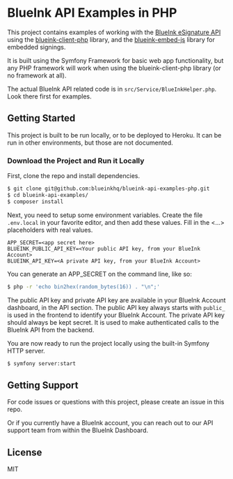 # BlueInk API Examples in PHP

This project contains examples of working with the 
[BlueInk eSignature API](https://blueink.com/esignature-api/) using
the [blueink-client-php](https://github.com/blueinkhq/blueink-client-php) 
library, and the [blueink-embed-js](https://github.com/blueinkhq/blueink-client-php) 
library for embedded signings.

It is built using the Symfony Framework for basic web app functionality, 
but any PHP framework will work when using the blueink-client-php
library (or no framework at all).

The actual BlueInk API related code is in `src/Service/BlueInkHelper.php`.
Look there first for examples.

## Getting Started

This project is built to be run locally, or to be deployed to Heroku.
It can be run in other environments, but those are not documented.

### Download the Project and Run it Locally

First, clone the repo and install dependencies.
```bash
$ git clone git@github.com:blueinkhq/blueink-api-examples-php.git
$ cd blueink-api-examples/
$ composer install
```

Next, you need to setup some environment variables. Create the file
`.env.local` in your favorite editor, and then add these values. Fill in the
<...> placeholders with real values.

```
APP_SECRET=<app secret here>
BLUEINK_PUBLIC_API_KEY=<Your public API key, from your BlueInk Account>
BLUEINK_API_KEY=<A private API key, from your BlueInk Account>
```

You can generate an APP_SECRET on the command line, like so:
```bash
$ php -r 'echo bin2hex(random_bytes(16)) . "\n";'
```

The public API key and private API key are available in your BlueInk Account dashboard,
in the API section. The public API key always starts with `public_` is used in the frontend 
to identify your BlueInk Account. The private API key should always be kept secret. It is used
to make authenticated calls to the BlueInk API from the backend.

You are now ready to run the project locally using the built-in Symfony HTTP server.
```bash
$ symfony server:start
``` 

## Getting Support

For code issues or questions with this project, please create an issue in this repo. 

Or if you currently have a BlueInk account, you can
reach out to our API support team from within the BlueInk Dashboard.

## License

MIT